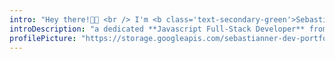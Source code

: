```yaml
---
intro: "Hey there!👋🏻 <br /> I'm <b class='text-secondary-green'>Sebastian Mera</b>"
introDescription: "a dedicated **Javascript Full-Stack Developer** from Colombia📍"
profilePicture: "https://storage.googleapis.com/sebastianner-dev-portfolio-statics/avatar.jpg"
---
```

